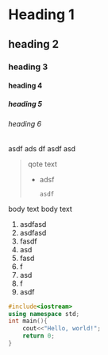 # Heading 1
## heading 2

### heading 3

#### heading 4

##### heading 5

###### heading 6

asdf 
ads df asdf 
asd

> qote text 
> - adsf
> 
>   ```shell
>   asdf
>   ```
>

body text
body text

1. asdfasd
2. asdfasd
3. fasdf
4. asd
5. fasd
6. f
7. asd
8. f
9. asdf



```cpp
#include<iostream>
using namespace std;
int main(){
	cout<<"Hello, world!";
	return 0;
}
```
